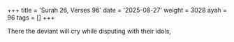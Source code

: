 +++
title = 'Surah 26, Verses 96'
date = '2025-08-27'
weight = 3028
ayah = 96
tags = []
+++

There the deviant will cry while disputing with their idols,